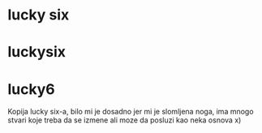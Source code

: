 # lucky six 
# luckysix
# lucky6
Kopija lucky six-a, bilo mi je dosadno jer mi je slomljena noga, ima mnogo stvari koje treba da se izmene ali moze da posluzi kao neka osnova x)
